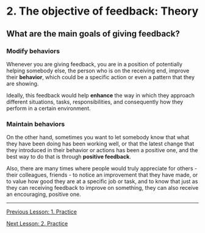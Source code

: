 # 2. The objective of feedback: Theory

##  What are the main goals of giving feedback?

### Modify behaviors

Whenever you are giving feedback, you are in a position of potentially helping somebody else, the person who is on the receiving end, improve their **behavior**, which could be a specific action or even a pattern that they are showing.

Ideally, this feedback would help **enhance** the way in which they approach different situations, tasks, responsibilities, and consequently how they perform in a certain environment.

### Maintain behaviors

On the other hand, sometimes you want to let somebody know that what they have been doing has been working well, or that the latest change that they introduced in their behavior or actions has been a positive one, and the best way to do that is through **positive feedback**.

Also, there are many times where people would truly appreciate for others - their colleagues, friends - to notice an improvement that they have made, or to value how good they are at a specific job or task, and to know that just as they can receiving feedback to improve on something, they can also receive an encouraging, positive one.

---

[Previous Lesson: 1. Practice](01_concepts_practice.md)

[Next Lesson: 2. Practice](02_objective_practice.md)
